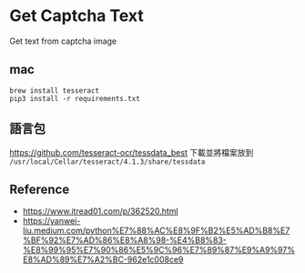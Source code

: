 # Get Captcha Text
Get text from captcha image

## mac
``` shell
brew install tesseract
pip3 install -r requirements.txt
```

## 語言包
https://github.com/tesseract-ocr/tessdata_best 下載並將檔案放到 `/usr/local/Cellar/tesseract/4.1.3/share/tessdata`

## Reference
* https://www.itread01.com/p/362520.html
* https://yanwei-liu.medium.com/python%E7%88%AC%E8%9F%B2%E5%AD%B8%E7%BF%92%E7%AD%86%E8%A8%98-%E4%B8%83-%E8%99%95%E7%90%86%E5%9C%96%E7%89%87%E9%A9%97%E8%AD%89%E7%A2%BC-962e1c008ce9
